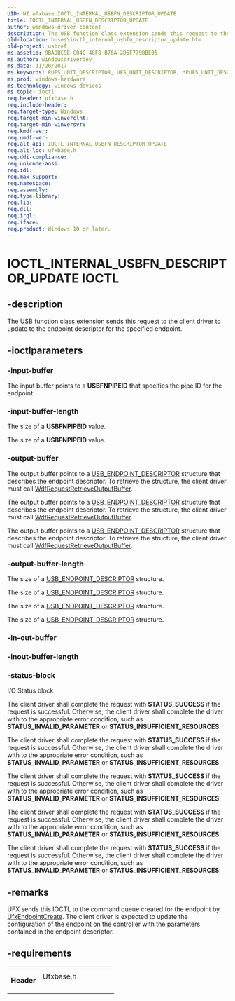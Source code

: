 ```yaml
---
UID: NI.ufxbase.IOCTL_INTERNAL_USBFN_DESCRIPTOR_UPDATE
title: IOCTL_INTERNAL_USBFN_DESCRIPTOR_UPDATE
author: windows-driver-content
description: The USB function class extension sends this request to the client driver to update to the endpoint descriptor for the specified endpoint.
old-location: buses\ioctl_internal_usbfn_descriptor_update.htm
old-project: usbref
ms.assetid: 9BA9BC9E-C04C-48F8-B76A-2D6F779BBE05
ms.author: windowsdriverdev
ms.date: 11/20/2017
ms.keywords: PUFS_UNIT_DESCRIPTOR, UFS_UNIT_DESCRIPTOR, *PUFS_UNIT_DESCRIPTOR
ms.prod: windows-hardware
ms.technology: windows-devices
ms.topic: ioctl
req.header: ufxbase.h
req.include-header: 
req.target-type: Windows
req.target-min-winverclnt: 
req.target-min-winversvr: 
req.kmdf-ver: 
req.umdf-ver: 
req.alt-api: IOCTL_INTERNAL_USBFN_DESCRIPTOR_UPDATE
req.alt-loc: ufxbase.h
req.ddi-compliance: 
req.unicode-ansi: 
req.idl: 
req.max-support: 
req.namespace: 
req.assembly: 
req.type-library: 
req.lib: 
req.dll: 
req.irql: 
req.iface: 
req.product: Windows 10 or later.
---
```


# IOCTL_INTERNAL_USBFN_DESCRIPTOR_UPDATE IOCTL



## -description
<p>The USB function class extension sends this request to the client driver to update to the endpoint descriptor for the specified endpoint.</p>


## -ioctlparameters

### -input-buffer
<p>The input buffer points to a <b>USBFNPIPEID</b> that specifies the pipe ID for the endpoint.</p>

### -input-buffer-length
<p>The size of a <b>USBFNPIPEID</b> value.</p>

<p>The size of a <b>USBFNPIPEID</b> value.</p>

### -output-buffer
<p>The output buffer points to a <a href="..\usbspec\ns-usbspec--usb-endpoint-descriptor.md">USB_ENDPOINT_DESCRIPTOR</a> structure that describes the endpoint descriptor. To retrieve the structure, the client driver must call <a href="..\wdfrequest\nf-wdfrequest-wdfrequestretrieveoutputbuffer.md">WdfRequestRetrieveOutputBuffer</a>.</p>

<p>The output buffer points to a <a href="..\usbspec\ns-usbspec--usb-endpoint-descriptor.md">USB_ENDPOINT_DESCRIPTOR</a> structure that describes the endpoint descriptor. To retrieve the structure, the client driver must call <a href="..\wdfrequest\nf-wdfrequest-wdfrequestretrieveoutputbuffer.md">WdfRequestRetrieveOutputBuffer</a>.</p>

<p>The output buffer points to a <a href="..\usbspec\ns-usbspec--usb-endpoint-descriptor.md">USB_ENDPOINT_DESCRIPTOR</a> structure that describes the endpoint descriptor. To retrieve the structure, the client driver must call <a href="..\wdfrequest\nf-wdfrequest-wdfrequestretrieveoutputbuffer.md">WdfRequestRetrieveOutputBuffer</a>.</p>

### -output-buffer-length
<p>The size of a <a href="..\usbspec\ns-usbspec--usb-endpoint-descriptor.md">USB_ENDPOINT_DESCRIPTOR</a> structure.</p>

<p>The size of a <a href="..\usbspec\ns-usbspec--usb-endpoint-descriptor.md">USB_ENDPOINT_DESCRIPTOR</a> structure.</p>

<p>The size of a <a href="..\usbspec\ns-usbspec--usb-endpoint-descriptor.md">USB_ENDPOINT_DESCRIPTOR</a> structure.</p>

<p>The size of a <a href="..\usbspec\ns-usbspec--usb-endpoint-descriptor.md">USB_ENDPOINT_DESCRIPTOR</a> structure.</p>

### -in-out-buffer

<text></text>

### -inout-buffer-length

<text></text>

### -status-block
I/O Status block
<p>
		  The client driver shall complete the request with <b>STATUS_SUCCESS</b> if the request is successful. 
		  Otherwise, the client driver shall complete the driver with to the appropriate error condition, 
		  such as <b>STATUS_INVALID_PARAMETER</b> or <b>STATUS_INSUFFICIENT_RESOURCES</b>.</p>

<p>
		  The client driver shall complete the request with <b>STATUS_SUCCESS</b> if the request is successful. 
		  Otherwise, the client driver shall complete the driver with to the appropriate error condition, 
		  such as <b>STATUS_INVALID_PARAMETER</b> or <b>STATUS_INSUFFICIENT_RESOURCES</b>.</p>

<p>
		  The client driver shall complete the request with <b>STATUS_SUCCESS</b> if the request is successful. 
		  Otherwise, the client driver shall complete the driver with to the appropriate error condition, 
		  such as <b>STATUS_INVALID_PARAMETER</b> or <b>STATUS_INSUFFICIENT_RESOURCES</b>.</p>

<p>
		  The client driver shall complete the request with <b>STATUS_SUCCESS</b> if the request is successful. 
		  Otherwise, the client driver shall complete the driver with to the appropriate error condition, 
		  such as <b>STATUS_INVALID_PARAMETER</b> or <b>STATUS_INSUFFICIENT_RESOURCES</b>.</p>

<p>
		  The client driver shall complete the request with <b>STATUS_SUCCESS</b> if the request is successful. 
		  Otherwise, the client driver shall complete the driver with to the appropriate error condition, 
		  such as <b>STATUS_INVALID_PARAMETER</b> or <b>STATUS_INSUFFICIENT_RESOURCES</b>.</p>

## -remarks
<p>UFX sends this IOCTL to the command queue created for the endpoint by <a href="..\ufxclient\nf-ufxclient-ufxendpointcreate.md">UfxEndpointCreate</a>.  The client driver is expected to update the configuration of the endpoint on the controller with the parameters contained in the endpoint descriptor.</p>

## -requirements
<table>
<tr>
<th width="30%">
<p>Header</p>
</th>
<td width="70%">
<dl>
<dt>Ufxbase.h</dt>
</dl>
</td>
</tr>
</table>
